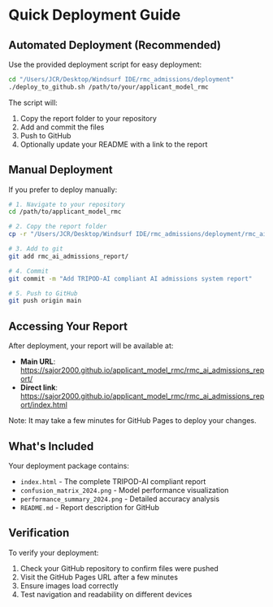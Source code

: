 # Quick Deployment Guide

## Automated Deployment (Recommended)

Use the provided deployment script for easy deployment:

```bash
cd "/Users/JCR/Desktop/Windsurf IDE/rmc_admissions/deployment"
./deploy_to_github.sh /path/to/your/applicant_model_rmc
```

The script will:
1. Copy the report folder to your repository
2. Add and commit the files
3. Push to GitHub
4. Optionally update your README with a link to the report

## Manual Deployment

If you prefer to deploy manually:

```bash
# 1. Navigate to your repository
cd /path/to/applicant_model_rmc

# 2. Copy the report folder
cp -r "/Users/JCR/Desktop/Windsurf IDE/rmc_admissions/deployment/rmc_ai_admissions_report" .

# 3. Add to git
git add rmc_ai_admissions_report/

# 4. Commit
git commit -m "Add TRIPOD-AI compliant AI admissions system report"

# 5. Push to GitHub
git push origin main
```

## Accessing Your Report

After deployment, your report will be available at:
- **Main URL**: https://sajor2000.github.io/applicant_model_rmc/rmc_ai_admissions_report/
- **Direct link**: https://sajor2000.github.io/applicant_model_rmc/rmc_ai_admissions_report/index.html

Note: It may take a few minutes for GitHub Pages to deploy your changes.

## What's Included

Your deployment package contains:
- `index.html` - The complete TRIPOD-AI compliant report
- `confusion_matrix_2024.png` - Model performance visualization
- `performance_summary_2024.png` - Detailed accuracy analysis
- `README.md` - Report description for GitHub

## Verification

To verify your deployment:
1. Check your GitHub repository to confirm files were pushed
2. Visit the GitHub Pages URL after a few minutes
3. Ensure images load correctly
4. Test navigation and readability on different devices